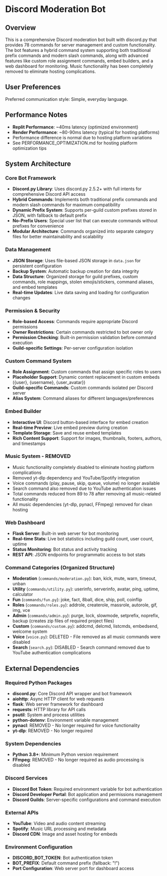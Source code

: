 # Discord Moderation Bot

## Overview

This is a comprehensive Discord moderation bot built with discord.py that provides 78 commands for server management and custom functionality. The bot features a hybrid command system supporting both traditional prefix commands and modern slash commands, along with advanced features like custom role assignment commands, embed builders, and a web dashboard for monitoring. Music functionality has been completely removed to eliminate hosting complications.

## User Preferences

Preferred communication style: Simple, everyday language.

## Performance Notes

- **Replit Performance**: ~40ms latency (optimized environment)
- **Render Performance**: ~80-90ms latency (typical for hosting platforms)
- Performance difference is normal due to hosting platform variations
- See PERFORMANCE_OPTIMIZATION.md for hosting platform optimization tips

## System Architecture

### Core Bot Framework
- **Discord.py Library**: Uses discord.py 2.5.2+ with full intents for comprehensive Discord API access
- **Hybrid Commands**: Implements both traditional prefix commands and modern slash commands for maximum compatibility
- **Dynamic Prefix System**: Supports per-guild custom prefixes stored in JSON, with fallback to default prefix
- **No-Prefix Users**: Special user list that can execute commands without prefixes for convenience
- **Modular Architecture**: Commands organized into separate category files for better maintainability and scalability

### Data Management
- **JSON Storage**: Uses file-based JSON storage in `data.json` for persistent configuration
- **Backup System**: Automatic backup creation for data integrity
- **Data Structure**: Organized storage for guild prefixes, custom commands, role mappings, stolen emojis/stickers, command aliases, and embed templates
- **Real-time Updates**: Live data saving and loading for configuration changes

### Permission & Security
- **Role-based Access**: Commands require appropriate Discord permissions
- **Owner Restrictions**: Certain commands restricted to bot owner only
- **Permission Checking**: Built-in permission validation before command execution
- **Guild-specific Settings**: Per-server configuration isolation

### Custom Command System
- **Role Assignment**: Custom commands that assign specific roles to users
- **Placeholder Support**: Dynamic content replacement in custom embeds ({user}, {username}, {user_avatar})
- **Guild-specific Commands**: Custom commands isolated per Discord server
- **Alias System**: Command aliases for different languages/preferences

### Embed Builder
- **Interactive UI**: Discord button-based interface for embed creation
- **Real-time Preview**: Live embed preview during creation
- **Template Storage**: Save and reuse embed templates
- **Rich Content Support**: Support for images, thumbnails, footers, authors, and timestamps

### Music System - REMOVED
- Music functionality completely disabled to eliminate hosting platform complications
- Removed yt-dlp dependency and YouTube/Spotify integration
- Voice commands (play, pause, skip, queue, volume) no longer available
- Search command also removed due to YouTube authentication issues
- Total commands reduced from 89 to 78 after removing all music-related functionality
- All music dependencies (yt-dlp, pynacl, FFmpeg) removed for clean hosting

### Web Dashboard
- **Flask Server**: Built-in web server for bot monitoring
- **Real-time Stats**: Live bot statistics including guild count, user count, uptime
- **Status Monitoring**: Bot status and activity tracking
- **REST API**: JSON endpoints for programmatic access to bot stats

### Command Categories (Organized Structure)
- **Moderation** (`commands/moderation.py`): ban, kick, mute, warn, timeout, unban
- **Utility** (`commands/utility.py`): userinfo, serverinfo, avatar, ping, uptime, calculator
- **Fun** (`commands/fun.py`): joke, fact, 8ball, dice, ship, poll, coinflip
- **Roles** (`commands/roles.py`): addrole, createrole, massrole, autorole, gif, img, vce
- **Admin** (`commands/admin.py`): purge, lock, slowmode, setprefix, noprefix, backup (creates zip files of required project files)
- **Custom** (`commands/custom.py`): addcmd, delcmd, listcmds, embedsend, welcome system
- **Voice** (`voice.py`): DELETED - File removed as all music commands were disabled
- **Search** (`search.py`): DISABLED - Search command removed due to YouTube authentication complications

## External Dependencies

### Required Python Packages
- **discord.py**: Core Discord API wrapper and bot framework
- **aiohttp**: Async HTTP client for web requests
- **flask**: Web server framework for dashboard
- **requests**: HTTP library for API calls
- **psutil**: System and process utilities
- **python-dotenv**: Environment variable management
- **pynacl**: REMOVED - No longer required for voice functionality
- **yt-dlp**: REMOVED - No longer required

### System Dependencies
- **Python 3.8+**: Minimum Python version requirement
- **FFmpeg**: REMOVED - No longer required as audio processing is disabled

### Discord Services
- **Discord Bot Token**: Required environment variable for bot authentication
- **Discord Developer Portal**: Bot application and permissions management
- **Discord Guilds**: Server-specific configurations and command execution

### External APIs
- **YouTube**: Video and audio content streaming
- **Spotify**: Music URL processing and metadata
- **Discord CDN**: Image and asset hosting for embeds

### Environment Configuration
- **DISCORD_BOT_TOKEN**: Bot authentication token
- **BOT_PREFIX**: Default command prefix (fallback: "!")
- **Port Configuration**: Web server port for dashboard access